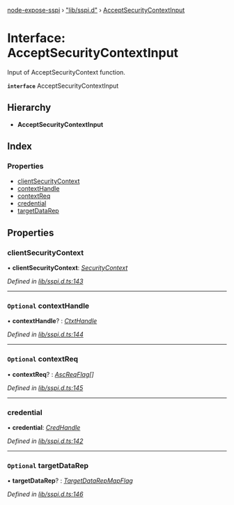 [node-expose-sspi](../README.md) › ["lib/sspi.d"](../modules/_lib_sspi_d_.md) › [AcceptSecurityContextInput](_lib_sspi_d_.acceptsecuritycontextinput.md)

# Interface: AcceptSecurityContextInput

Input of AcceptSecurityContext function.

**`interface`** AcceptSecurityContextInput

## Hierarchy

* **AcceptSecurityContextInput**

## Index

### Properties

* [clientSecurityContext](_lib_sspi_d_.acceptsecuritycontextinput.md#clientsecuritycontext)
* [contextHandle](_lib_sspi_d_.acceptsecuritycontextinput.md#optional-contexthandle)
* [contextReq](_lib_sspi_d_.acceptsecuritycontextinput.md#optional-contextreq)
* [credential](_lib_sspi_d_.acceptsecuritycontextinput.md#credential)
* [targetDataRep](_lib_sspi_d_.acceptsecuritycontextinput.md#optional-targetdatarep)

## Properties

###  clientSecurityContext

• **clientSecurityContext**: *[SecurityContext](_lib_sspi_d_.securitycontext.md)*

*Defined in [lib/sspi.d.ts:143](https://github.com/jlguenego/node-expose-sspi/blob/502a4fd/lib/sspi.d.ts#L143)*

___

### `Optional` contextHandle

• **contextHandle**? : *[CtxtHandle](_lib_sspi_d_.ctxthandle.md)*

*Defined in [lib/sspi.d.ts:144](https://github.com/jlguenego/node-expose-sspi/blob/502a4fd/lib/sspi.d.ts#L144)*

___

### `Optional` contextReq

• **contextReq**? : *[AscReqFlag](../modules/_lib_flags_ascreqflag_d_.md#ascreqflag)[]*

*Defined in [lib/sspi.d.ts:145](https://github.com/jlguenego/node-expose-sspi/blob/502a4fd/lib/sspi.d.ts#L145)*

___

###  credential

• **credential**: *[CredHandle](_lib_sspi_d_.credhandle.md)*

*Defined in [lib/sspi.d.ts:142](https://github.com/jlguenego/node-expose-sspi/blob/502a4fd/lib/sspi.d.ts#L142)*

___

### `Optional` targetDataRep

• **targetDataRep**? : *[TargetDataRepMapFlag](../modules/_lib_flags_targetdatarepmapflag_d_.md#targetdatarepmapflag)*

*Defined in [lib/sspi.d.ts:146](https://github.com/jlguenego/node-expose-sspi/blob/502a4fd/lib/sspi.d.ts#L146)*
